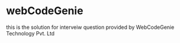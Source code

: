 # webCodeGenie
this is the solution for interveiw question provided by WebCodeGenie Technology Pvt. Ltd
